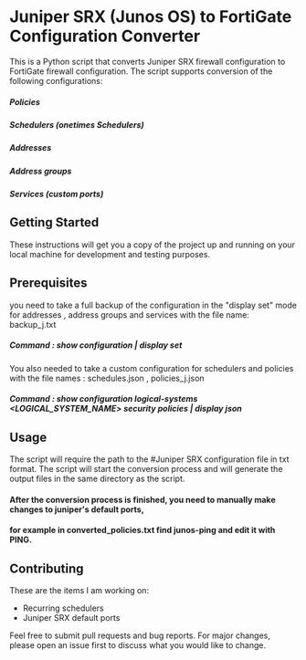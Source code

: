 # Juniper SRX (Junos OS) to FortiGate Configuration Converter

This is a Python script that converts Juniper SRX firewall configuration to FortiGate firewall configuration. The script supports conversion of the following configurations:
##### Policies 
##### Schedulers (onetimes Schedulers)
##### Addresses
##### Address groups
##### Services (custom ports)


## Getting Started

These instructions will get you a copy of the project up and running on your local machine for development and testing purposes.

## Prerequisites

you need to take a full backup of the configuration in the "display set" mode for addresses , address groups and services with the file name: backup_j.txt
##### Command : show configuration | display set

You also needed to take a custom configuration for schedulers and policies with the file names : schedules.json , policies_j.json
##### Command : show configuration logical-systems <LOGICAL_SYSTEM_NAME> security policies | display json


## Usage

The script will require the path to the #Juniper SRX configuration file in txt format.
The script will start the conversion process and will generate the output files in the same directory as the script.

#### After the conversion process is finished, you need to manually make changes to juniper's default ports, 
#### for example in converted_policies.txt find junos-ping and edit it with PING.

## Contributing
These are the items I am working on:
- Recurring schedulers
- Juniper SRX default ports

Feel free to submit pull requests and bug reports. For major changes, please open an issue first to discuss what you would like to change.


